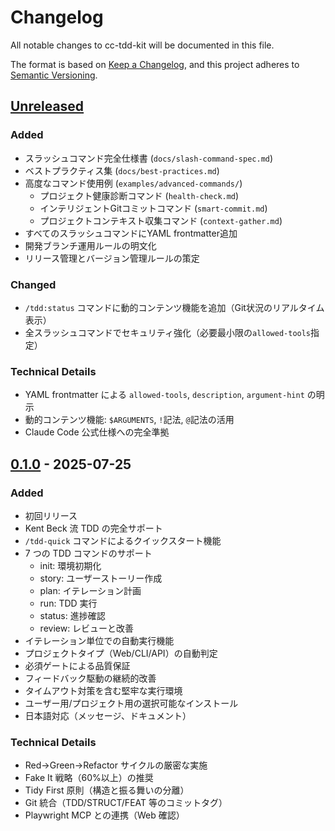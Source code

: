 # Changelog

All notable changes to cc-tdd-kit will be documented in this file.

The format is based on [Keep a Changelog](https://keepachangelog.com/en/1.0.0/),
and this project adheres to [Semantic Versioning](https://semver.org/spec/v2.0.0.html).

## [Unreleased]

### Added

- スラッシュコマンド完全仕様書 (`docs/slash-command-spec.md`)
- ベストプラクティス集 (`docs/best-practices.md`)
- 高度なコマンド使用例 (`examples/advanced-commands/`)
  - プロジェクト健康診断コマンド (`health-check.md`)
  - インテリジェントGitコミットコマンド (`smart-commit.md`)
  - プロジェクトコンテキスト収集コマンド (`context-gather.md`)
- すべてのスラッシュコマンドにYAML frontmatter追加
- 開発ブランチ運用ルールの明文化
- リリース管理とバージョン管理ルールの策定

### Changed

- `/tdd:status` コマンドに動的コンテンツ機能を追加（Git状況のリアルタイム表示）
- 全スラッシュコマンドでセキュリティ強化（必要最小限の`allowed-tools`指定）

### Technical Details

- YAML frontmatter による `allowed-tools`, `description`, `argument-hint` の明示
- 動的コンテンツ機能: `$ARGUMENTS`, `!`記法, `@`記法の活用
- Claude Code 公式仕様への完全準拠

## [0.1.0] - 2025-07-25

### Added

- 初回リリース
- Kent Beck 流 TDD の完全サポート
- `/tdd-quick` コマンドによるクイックスタート機能
- 7 つの TDD コマンドのサポート
  - init: 環境初期化
  - story: ユーザーストーリー作成
  - plan: イテレーション計画
  - run: TDD 実行
  - status: 進捗確認
  - review: レビューと改善
- イテレーション単位での自動実行機能
- プロジェクトタイプ（Web/CLI/API）の自動判定
- 必須ゲートによる品質保証
- フィードバック駆動の継続的改善
- タイムアウト対策を含む堅牢な実行環境
- ユーザー用/プロジェクト用の選択可能なインストール
- 日本語対応（メッセージ、ドキュメント）

### Technical Details

- Red→Green→Refactor サイクルの厳密な実施
- Fake It 戦略（60%以上）の推奨
- Tidy First 原則（構造と振る舞いの分離）
- Git 統合（TDD/STRUCT/FEAT 等のコミットタグ）
- Playwright MCP との連携（Web 確認）

[Unreleased]: https://github.com/B16B1RD/cc-tdd-kit/compare/v0.1.0...HEAD
[0.1.0]: https://github.com/B16B1RD/cc-tdd-kit/releases/tag/v0.1.0
